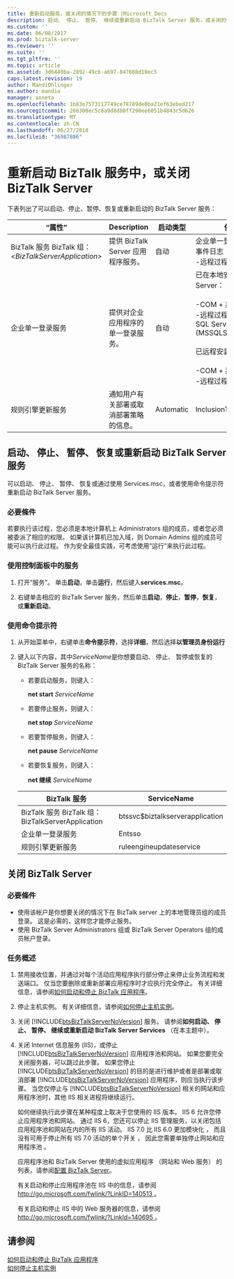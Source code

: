 ```yaml
---
title: 重新启动服务，或关闭的情况下的步骤 |Microsoft Docs
description: 启动、 停止、 暂停、 继续或重新启动 BizTalk Server 服务，或关闭的情况下 BizTalk Server 计算机
ms.custom: ''
ms.date: 06/08/2017
ms.prod: biztalk-server
ms.reviewer: ''
ms.suite: ''
ms.tgt_pltfrm: ''
ms.topic: article
ms.assetid: 3d6449ba-2892-49c6-a697-847608d10ec5
caps.latest.revision: 19
author: MandiOhlinger
ms.author: mandia
manager: anneta
ms.openlocfilehash: 1b83e7573117749ce78789de0ba21ef63ebed217
ms.sourcegitcommit: 266308ec5c6a9d8d80ff298ee6051b4843c5d626
ms.translationtype: MT
ms.contentlocale: zh-CN
ms.lasthandoff: 06/27/2018
ms.locfileid: "36987886"
---
```

# <a name="restart-biztalk-services-or-shut-down-the-biztalk-server"></a>重新启动 BizTalk 服务中，或关闭 BizTalk Server

下表列出了可以启动、停止、暂停、恢复或重新启动的 BizTalk Server 服务：  
  
|“属性”|Description|启动类型|依存关系|  
|----------|-----------------|------------------|------------------|  
|BizTalk 服务 BizTalk 组：  *\<BizTalkServerApplication\>*|提供 BizTalk Server 应用程序服务。|自动|企业单一登录 (SSO) 服务<br />事件日志<br />-远程过程调用 (RPC)|  
|企业单一登录服务|提供对企业应用程序的单一登录服务。|自动|已在本地安装 SQL Server：<br /><br /> -COM + 系统应用程序<br />-远程过程调用 (RPC)<br />SQL Server (MSSQLSERVER)<br /><br /> 已远程安装 SQL Server：<br /><br /> -COM + 系统应用程序<br />-远程过程调用 (RPC) 无|  
|规则引擎更新服务|通知用户有关部署或取消部署策略的信息。|Automatic|InclusionThresholdSetting|  
  
 
## <a name="start-stop-pause-resume-or-restart-a-biztalk-server-service"></a>启动、 停止、 暂停、 恢复或重新启动 BizTalk Server 服务  
 可以启动、 停止、 暂停、 恢复或通过使用 Services.msc，或者使用命令提示符重新启动 BizTalk Server 服务。

### <a name="prerequisites"></a>必要條件  
 若要执行该过程，您必须是本地计算机上 Administrators 组的成员，或者您必须被委派了相应的权限。 如果该计算机已加入域，则 Domain Admins 组的成员可能可以执行此过程。 作为安全最佳实践，可考虑使用“运行”来执行此过程。 
  
### <a name="use-services-in-control-panel"></a>使用控制面板中的服务  
  
1.  打开“服务”。 单击**启动**，单击**运行**，然后键入**services.msc**。  
  
2.  右键单击相应的 BizTalk Server 服务，然后单击**启动**，**停止**，**暂停**，**恢复**，或**重新启动**。  
  
### <a name="use-a-command-prompt"></a>使用命令提示符  
  
1.  从开始菜单中，右键单击**命令提示符**，选择**详细**，然后选择**以管理员身份运行**
  
2.  键入以下内容，其中*ServiceName*是你想要启动、 停止、 暂停或恢复的 BizTalk Server 服务的名称：  
  
    -   若要启动服务，则键入：  
  
         **net start** *ServiceName*  
  
    -   若要停止服务，则键入：  
  
         **net stop** *ServiceName*  
  
    -   若要暂停服务，则键入：  
  
         **net pause** *ServiceName*  
  
    -   若要恢复服务，则键入：  
  
         **net 继续** *ServiceName*  

    |BizTalk 服务|ServiceName|  
    |---|---|  
    |BizTalk 服务 BizTalk 组：BizTalkServerApplication|btssvc$biztalkserverapplication|  
    |企业单一登录服务|Entsso|  
    |规则引擎更新服务|ruleengineupdateservice|
  
## <a name="shut-down-biztalk-server"></a>关闭 BizTalk Server  

### <a name="prerequisites"></a>必要條件  
-   使用该帐户是你想要关闭的情况下在 BizTalk server 上的本地管理员组的成员登录。 这是必需的，这样您才能停止服务。  
-   使用 BizTalk Server Administrators 组或 BizTalk Server Operators 组的成员帐户登录。 

### <a name="task-overview"></a>任务概述
1. 禁用接收位置，并通过对每个活动应用程序执行部分停止来停止业务流程和发送端口。 仅当您要删除或重新部署应用程序时才应执行完全停止。 有关详细信息，请参阅[如何启动和停止 BizTalk 应用程序](../core/how-to-start-and-stop-a-biztalk-application.md)。  
  
2. 停止主机实例。 有关详细信息，请参阅[如何停止主机实例](../core/how-to-stop-a-host-instance.md)。  
  
3. 关闭 [!INCLUDE[btsBizTalkServerNoVersion](../includes/btsbiztalkservernoversion-md.md)] 服务。 请参阅**如何启动、 停止、 暂停、 继续或重新启动 BizTalk Server Services** （在本主题中）。
  
4. 关闭 Internet 信息服务 (IIS)，或停止 [!INCLUDE[btsBizTalkServerNoVersion](../includes/btsbiztalkservernoversion-md.md)] 应用程序池和网站。 如果您要完全关闭服务器，可以跳过此步骤。 如果您停止 [!INCLUDE[btsBizTalkServerNoVersion](../includes/btsbiztalkservernoversion-md.md)] 的目的是进行维护或者是部署或取消部署 [!INCLUDE[btsBizTalkServerNoVersion](../includes/btsbiztalkservernoversion-md.md)] 应用程序，则应当执行该步骤。 当您仅停止与 [!INCLUDE[btsBizTalkServerNoVersion](../includes/btsbiztalkservernoversion-md.md)] 相关的网站和应用程序池时，其他 IIS 相关进程将继续运行。  
  
    如何继续执行此步骤在某种程度上取决于您使用的 IIS 版本。 IIS 6 允许您停止应用程序池和网站。 通过 IIS 6，您还可以停止 IIS 管理服务，以关闭包括应用程序池和网站在内的所有 IIS 活动。 IIS 7.0 比 IIS 6.0 更加模块化 ， 而且没有可用于停止所有 IIS 7.0 活动的单个开关 ， 因此您需要单独停止网站和应用程序池 。  
  
    应用程序池和 BizTalk Server 使用的虚拟应用程序 （网站和 Web 服务） 的列表，请参阅[配置 BizTalk Server](../install-and-config-guides/configure-biztalk-server.md)。  
  
   有关启动和停止应用程序池在 IIS 中的信息，请参阅[ http://go.microsoft.com/fwlink/?LinkID=140513 ](http://go.microsoft.com/fwlink/?LinkID=140513)。  
  
   有关启动和停止 IIS 中的 Web 服务器的信息，请参阅[ http://go.microsoft.com/fwlink/?LinkId=140695 ](http://go.microsoft.com/fwlink/?LinkId=140695)。  
  
## <a name="see-also"></a>请参阅  
 [如何启动和停止 BizTalk 应用程序](../core/how-to-start-and-stop-a-biztalk-application.md)   
 [如何停止主机实例](../core/how-to-stop-a-host-instance.md)   